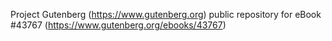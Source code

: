 Project Gutenberg (https://www.gutenberg.org) public repository for eBook #43767 (https://www.gutenberg.org/ebooks/43767)
